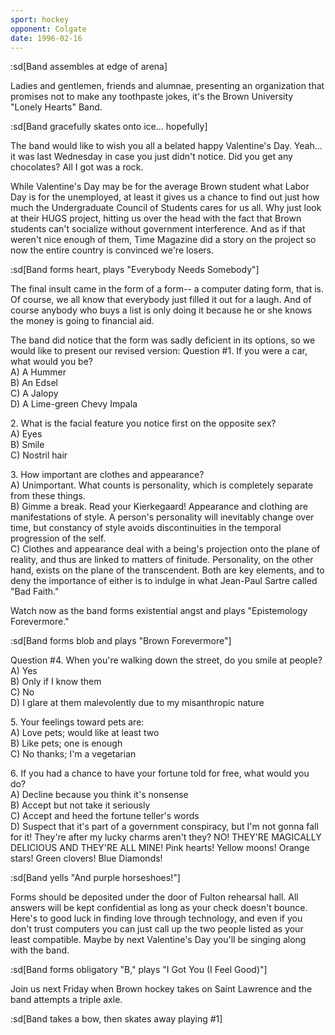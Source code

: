 ```yaml
---
sport: hockey
opponent: Colgate
date: 1996-02-16
---
```


:sd[Band assembles at edge of arena]

Ladies and gentlemen, friends and alumnae, presenting an organization that promises not to make any toothpaste jokes, it's the Brown University "Lonely Hearts" Band.

:sd[Band gracefully skates onto ice... hopefully]

The band would like to wish you all a belated happy Valentine's Day. Yeah... it was last Wednesday in case you just didn't notice. Did you get any chocolates? All I got was a rock.

While Valentine's Day may be for the average Brown student what Labor Day is for the unemployed, at least it gives us a chance to find out just how much the Undergraduate Council of Students cares for us all. Why just look at their HUGS project, hitting us over the head with the fact that Brown students can't socialize without government interference. And as if that weren't nice enough of them, Time Magazine did a story on the project so now the entire country is convinced we're losers.

:sd[Band forms heart, plays "Everybody Needs Somebody"]

The final insult came in the form of a form-- a computer dating form, that is. Of course, we all know that everybody just filled it out for a laugh. And of course anybody who buys a list is only doing it because he or she knows the money is going to financial aid.

The band did notice that the form was sadly deficient in its options, so we would like to present our revised version: Question #1. If you were a car, what would you be?\
A) A Hummer\
B) An Edsel\
C) A Jalopy\
D) A Lime-green Chevy Impala

2\. What is the facial feature you notice first on the opposite sex?\
A) Eyes\
B) Smile\
C) Nostril hair

3\. How important are clothes and appearance?\
A) Unimportant. What counts is personality, which is completely separate from these things.\
B) Gimme a break. Read your Kierkegaard! Appearance and clothing are manifestations of style. A person's personality will inevitably change over time, but constancy of style avoids discontinuities in the temporal progression of the self.\
C) Clothes and appearance deal with a being's projection onto the plane of reality, and thus are linked to matters of finitude. Personality, on the other hand, exists on the plane of the transcendent. Both are key elements, and to deny the importance of either is to indulge in what Jean-Paul Sartre called "Bad Faith."

Watch now as the band forms existential angst and plays "Epistemology Forevermore."

:sd[Band forms blob and plays "Brown Forevermore"]

Question #4. When you're walking down the street, do you smile at people?\
A) Yes\
B) Only if I know them\
C) No\
D) I glare at them malevolently due to my misanthropic nature

5\. Your feelings toward pets are:\
A) Love pets; would like at least two\
B) Like pets; one is enough\
C) No thanks; I'm a vegetarian

6\. If you had a chance to have your fortune told for free, what would you do?\
A) Decline because you think it's nonsense\
B) Accept but not take it seriously\
C) Accept and heed the fortune teller's words\
D) Suspect that it's part of a government conspiracy, but I'm not gonna fall for it! They're after my lucky charms aren't they? NO! THEY'RE MAGICALLY DELICIOUS AND THEY'RE ALL MINE! Pink hearts! Yellow moons! Orange stars! Green clovers! Blue Diamonds!

:sd[Band yells "And purple horseshoes!"]

Forms should be deposited under the door of Fulton rehearsal hall. All answers will be kept confidential as long as your check doesn't bounce. Here's to good luck in finding love through technology, and even if you don't trust computers you can just call up the two people listed as your least compatible. Maybe by next Valentine's Day you'll be singing along with the band.

:sd[Band forms obligatory "B," plays "I Got You (I Feel Good)"]

Join us next Friday when Brown hockey takes on Saint Lawrence and the band attempts a triple axle.

:sd[Band takes a bow, then skates away playing #1]
